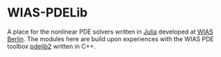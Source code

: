 # WIAS-PDELib

A place for the nonlinear PDE solvers written in [Julia](https://julialang.org/) developed at [WIAS Berlin](https://www.wias-berlin.de/).
The modules here are build upon experiences with the WIAS PDE toolbox [pdelib2](https://www.wias-berlin.de/software/pdelib/) written in C++.
